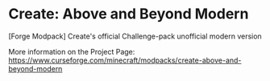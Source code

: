 # Create: Above and Beyond Modern

[Forge Modpack] Create's official Challenge-pack unofficial modern version

More information on the Project Page: https://www.curseforge.com/minecraft/modpacks/create-above-and-beyond-modern